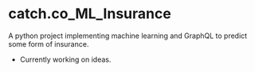 # catch.co_ML_Insurance
A python project implementing machine learning and GraphQL to predict some form of insurance. 

- Currently working on ideas.
